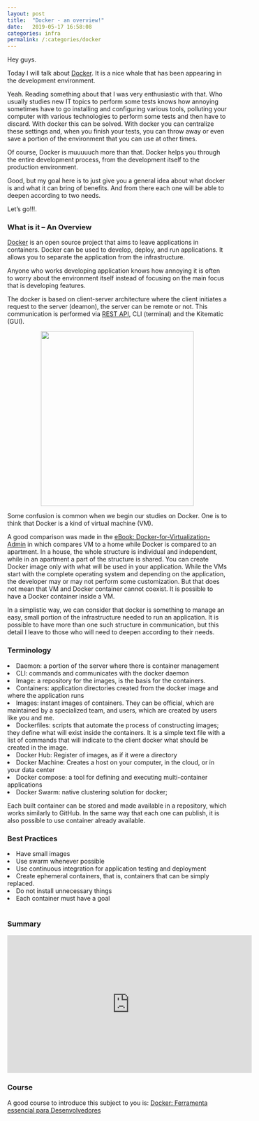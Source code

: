 ```yaml
---
layout: post
title:  "Docker - an overview!"
date:   2019-05-17 16:58:08
categories: infra
permalink: /:categories/docker
---
```

Hey guys.

Today I will talk about [Docker](https://www.docker.com/). It is a nice whale that has been appearing in the development environment.

Yeah. Reading something about that I was very enthusiastic with that. Who usually studies new IT topics to perform some tests knows how annoying sometimes have to go installing and configuring various tools, polluting your computer with various technologies to perform some tests and then have to discard. With docker this can be solved. With docker you can centralize these settings and, when you finish your tests, you can throw away or even save a portion of the environment that you can use at other times.

Of course, Docker is muuuuuch more than that. Docker helps you through the entire development process, from the development itself to the production environment.

Good, but my goal here is to just give you a general idea about what docker is and what it can bring of benefits. And from there each one will be able to deepen according to two needs.

Let’s go!!!.

<h3>What is it – An Overview</h3>

[Docker](https://docs.docker.com/engine/docker-overview/) is an open source project that aims to leave applications in containers. Docker can be used to develop, deploy, and run applications. It allows you to separate the application from the infrastructure.

Anyone who works developing application knows how annoying it is often to worry about the environment itself instead of focusing on the main focus that is developing features.

The docker is based on client-server architecture where the client initiates a request to the server (deamon), the server can be remote or not. This communication is performed via [REST API](https://pt.wikipedia.org/wiki/REST), CLI (terminal) and the Kitematic (GUI).

<center>
<img src="https://docs.docker.com/engine/images/architecture.svg" height="400" width="350">
</center>

Some confusion is common when we begin our studies on Docker. One is to think that Docker is a kind of virtual machine (VM).

A good comparison was made in the [eBook: Docker-for-Virtualization-Admin](https://pt.wikipedia.org/wiki/REST) in which compares VM to a home while Docker is compared to an apartment. In a house, the whole structure is individual and independent, while in an apartment a part of the structure is shared. You can create Docker image only with what will be used in your application. While the VMs start with the complete operating system and depending on the application, the developer may or may not perform some customization. But that does not mean that VM and Docker container cannot coexist. It is possible to have a Docker container inside a VM.

In a simplistic way, we can consider that docker is something to manage an easy, small portion of the infrastructure needed to run an application. It is possible to have more than one such structure in communication, but this detail I leave to those who will need to deepen according to their needs.

<h3>Terminology</h3>

<ui>
  <li>Daemon: a portion of the server where there is container management</li>
  <li>CLI: commands and communicates with the docker daemon</li>
  <li>Image: a repository for the images, is the basis for the containers.</li>
  <li>Containers: application directories created from the docker image and where the application runs</li>
  <li>Images: instant images of containers. They can be official, which are maintained by a specialized team, and users, which are created by users like you and me.</li>
  <li>Dockerfiles: scripts that automate the process of constructing images; they define what will exist inside the containers. It is a simple text file with a list of commands that will indicate to the client docker what should be created in the image.</li>
  <li>Docker Hub: Register of images, as if it were a directory</li>
  <li>Docker Machine: Creates a host on your computer, in the cloud, or in your data center</li>
  <li>Docker compose: a tool for defining and executing multi-container applications</li>
  <li>Docker Swarm: native clustering solution for docker;</li>
</ui>

Each built container can be stored and made available in a repository, which works similarly to GitHub. In the same way that each one can publish, it is also possible to use container already available.

<h3>Best Practices</h3>

<ui>
 <li>Have small images</li>
 <li>Use swarm whenever possible</li>
 <li>Use continuous integration for application testing and deployment</li>
 <li>Create ephemeral containers, that is, containers that can be simply replaced.</li>
 <li>Do not install unnecessary things</li>
 <li>Each container must have a goal</li>
</ui>

<br/>
<h3>Summary</h3>

<center>
<iframe width="560" height="315" src="https://www.youtube.com/embed/8P9NTaE-dLg" frameborder="0" allow="accelerometer; autoplay; encrypted-media; gyroscope; picture-in-picture" allowfullscreen></iframe>
</center>

<h3>Course</h3>
<p> A good course to introduce this subject to you is:
<a href="https://www.cod3r.com.br/courses/docker">Docker: Ferramenta essencial para Desenvolvedores</a>
</p>
